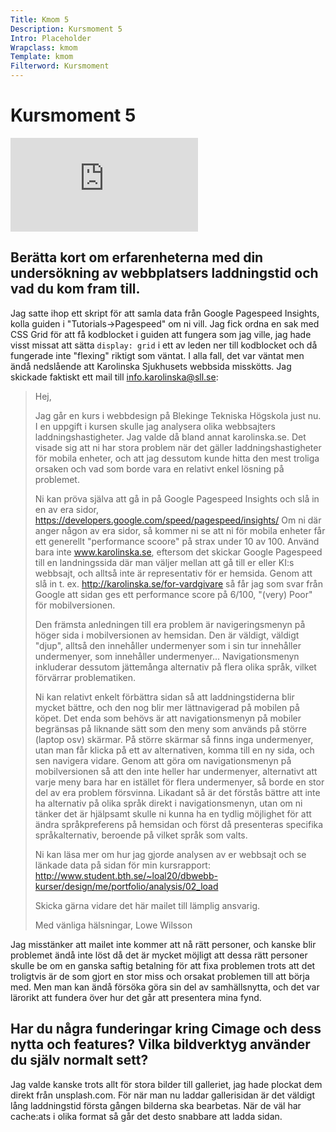 ```yaml
---
Title: Kmom 5
Description: Kursmoment 5
Intro: Placeholder
Wrapclass: kmom
Template: kmom
Filterword: Kursmoment
---
```


# Kursmoment 5
<div class="gallery-video-container">
    <iframe src="https://www.youtube.com/embed/-kFOXP026eE" frameborder="0" allowfullscreen></iframe>
</div>

## Berätta kort om erfarenheterna med din undersökning av webbplatsers laddningstid och vad du kom fram till.
Jag satte ihop ett skript för att samla data från Google Pagespeed Insights, kolla guiden i "Tutorials->Pagespeed" om ni vill. Jag fick ordna en sak med CSS Grid för att få kodblocket i guiden att fungera som jag ville, jag hade visst missat att sätta `display: grid` i ett av leden ner till kodblocket och då fungerade inte "flexing" riktigt som väntat. I alla fall, det var väntat men ändå nedslående att Karolinska Sjukhusets webbsida misskötts. Jag skickade faktiskt ett mail till info.karolinska@sll.se:

> Hej,
>
> Jag går en kurs i webbdesign på Blekinge Tekniska Högskola just nu. I en uppgift i kursen skulle jag analysera olika webbsajters laddningshastigheter. Jag valde då bland annat karolinska.se. Det visade sig att ni har stora problem när det gäller laddningshastigheter för mobila enheter, och att jag dessutom kunde hitta den mest troliga orsaken och vad som borde vara en relativt enkel lösning på problemet.
>
> Ni kan pröva själva att gå in på Google Pagespeed Insights och slå in en av era sidor, https://developers.google.com/speed/pagespeed/insights/ Om ni där anger någon av era sidor, så kommer ni se att ni för mobila enheter får ett generellt "performance scoore" på strax under 10 av 100. Använd bara inte www.karolinska.se, eftersom det skickar Google Pagespeed till en landningssida där man väljer mellan att gå till er eller KI:s webbsajt, och alltså inte är representativ för er hemsida. Genom att slå in t. ex. http://karolinska.se/for-vardgivare så får jag som svar från Google att sidan ges ett performance score på 6/100, "(very) Poor" för mobilversionen.
>
> Den främsta anledningen till era problem är navigeringsmenyn på höger sida i mobilversionen av hemsidan. Den är väldigt, väldigt "djup", alltså den innehåller undermenyer som i sin tur innehåller undermenyer, som innehåller undermenyer... Navigationsmenyn inkluderar dessutom jättemånga alternativ på flera olika språk, vilket förvärrar problematiken.
>
> Ni kan relativt enkelt förbättra sidan så att laddningstiderna blir mycket bättre, och den nog blir mer lättnavigerad på mobilen på köpet. Det enda som behövs är att navigationsmenyn på mobiler begränsas på liknande sätt som den meny som används på större (laptop osv) skärmar. På större skärmar så finns inga undermenyer, utan man får klicka på ett av alternativen, komma till en ny sida, och sen navigera vidare. Genom att göra om navigationsmenyn på mobilversionen så att den inte heller har undermenyer, alternativt att varje meny bara har en istället för flera undermenyer, så borde en stor del av era problem försvinna. Likadant så är det förstås bättre att inte ha alternativ på olika språk direkt i navigationsmenyn, utan om ni tänker det är hjälpsamt skulle ni kunna ha en tydlig möjlighet för att ändra språkpreferens på hemsidan och först då presenteras specifika språkalternativ, beroende på vilket språk som valts.
>
> Ni kan läsa mer om hur jag gjorde analysen av er webbsajt och se länkade data på sidan för min kursrapport: http://www.student.bth.se/~loal20/dbwebb-kurser/design/me/portfolio/analysis/02_load
>
> Skicka gärna vidare det här mailet till lämplig ansvarig.
>
> Med vänliga hälsningar,
> Lowe Wilsson

Jag misstänker att mailet inte kommer att nå rätt personer, och kanske blir problemet ändå inte löst då det är mycket möjligt att dessa rätt personer skulle be om en ganska saftig betalning för att fixa problemen trots att det troligtvis är de som gjort en stor miss och orsakat problemen till att börja med. Men man kan ändå försöka göra sin del av samhällsnytta, och det var lärorikt att fundera över hur det går att presentera mina fynd.

## Har du några funderingar kring Cimage och dess nytta och features? Vilka bildverktyg använder du själv normalt sett?
Jag valde kanske trots allt för stora bilder till galleriet, jag hade plockat dem direkt från unsplash.com. För när man nu laddar gallerisidan är det väldigt lång laddningstid första gången bilderna ska bearbetas. När de väl har cache:ats i olika format så går det desto snabbare att ladda sidan. 
